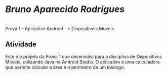 # ***Bruno Aparecido Rodrigues***
<br>
 Prova 1 - Aplicativo Android --> Dispositiveis Moveis

## Atividade

Este é o projeto da Prova 1 que desenvolvi para a disciplina de Dispositivos Móveis, utilizando Java no Android Studio. O aplicativo é uma calculadora que permite calcular a área e o perímetro de um losango.






